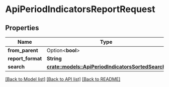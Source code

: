# ApiPeriodIndicatorsReportRequest

## Properties

Name | Type | Description | Notes
------------ | ------------- | ------------- | -------------
**from_parent** | Option<**bool**> |  | [optional]
**report_format** | **String** |  |
**search** | [**crate::models::ApiPeriodIndicatorsSortedSearch**](api.IndicatorsSortedSearch.md) |  |

[[Back to Model list]](./README.md#documentation-for-models) [[Back to API list]](./README.md#documentation-for-api-endpoints) [[Back to README]](../README.md)
